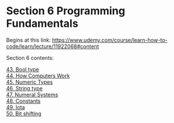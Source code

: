 # Section 6 Programming Fundamentals

Begins at this link: https://www.udemy.com/course/learn-how-to-code/learn/lecture/11922068#content

Section 6 contents:

[43. Bool type](https://github.com/ryanclove/LearningGoProgramming/blob/master/Lecture%20Sections/Section%206%20Programming%20Fundamentals/Sec%206.43/main.go)  
[44. How Computers Work](https://github.com/ryanclove/LearningGoProgramming/blob/master/Lecture%20Sections/Section%206%20Programming%20Fundamentals/Sec%206.44%20How%20Computers%20Work.pdf)  
[45. Numeric Types](https://github.com/ryanclove/LearningGoProgramming/blob/master/Lecture%20Sections/Section%206%20Programming%20Fundamentals/Sec%206.45/main.go)  
[46. String type](https://github.com/ryanclove/LearningGoProgramming/blob/master/Lecture%20Sections/Section%206%20Programming%20Fundamentals/Sec%206.46/main.go)  
[47. Numeral Systems](https://github.com/ryanclove/LearningGoProgramming/blob/master/Lecture%20Sections/Section%206%20Programming%20Fundamentals/Sec%206.47/main.go)  
[48. Constants](https://github.com/ryanclove/LearningGoProgramming/blob/master/Lecture%20Sections/Section%206%20Programming%20Fundamentals/Sec%206.48/main.go)  
[49. Iota](https://github.com/ryanclove/LearningGoProgramming/blob/master/Lecture%20Sections/Section%206%20Programming%20Fundamentals/Sec%206.49/main.go)  
[50. Bit shifting](https://github.com/ryanclove/LearningGoProgramming/blob/master/Lecture%20Sections/Section%206%20Programming%20Fundamentals/Sec%206.50/main.go)  
